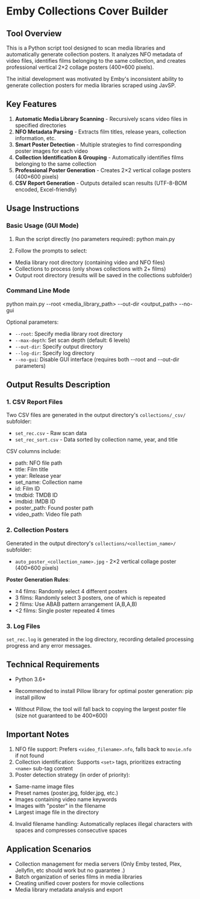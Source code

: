 # Emby Collections Cover Builder

## Tool Overview

This is a Python script tool designed to scan media libraries and automatically generate collection posters. It analyzes NFO metadata of video files, identifies films belonging to the same collection, and creates professional vertical 2×2 collage posters (400×600 pixels).

The initial development was motivated by Emby's inconsistent ability to generate collection posters for media libraries scraped using JavSP.

## Key Features

1. **Automatic Media Library Scanning** - Recursively scans video files in specified directories
2. **NFO Metadata Parsing** - Extracts film titles, release years, collection information, etc.
3. **Smart Poster Detection** - Multiple strategies to find corresponding poster images for each video
4. **Collection Identification & Grouping** - Automatically identifies films belonging to the same collection
5. **Professional Poster Generation** - Creates 2×2 vertical collage posters (400×600 pixels)
6. **CSV Report Generation** - Outputs detailed scan results (UTF-8-BOM encoded, Excel-friendly)

## Usage Instructions

### Basic Usage (GUI Mode)

1. Run the script directly (no parameters required):
python main.py


2. Follow the prompts to select:
- Media library root directory (containing video and NFO files)
- Collections to process (only shows collections with 2+ films)
- Output root directory (results will be saved in the collections subfolder)

### Command Line Mode
python main.py --root <media_library_path> --out-dir <output_path> --no-gui

Optional parameters:
- `--root`: Specify media library root directory
- `--max-depth`: Set scan depth (default: 6 levels)
- `--out-dir`: Specify output directory
- `--log-dir`: Specify log directory
- `--no-gui`: Disable GUI interface (requires both --root and --out-dir parameters)

## Output Results Description

### 1. CSV Report Files

Two CSV files are generated in the output directory's `collections/_csv/` subfolder:

- `set_rec.csv` - Raw scan data
- `set_rec_sort.csv` - Data sorted by collection name, year, and title

CSV columns include:
- path: NFO file path
- title: Film title
- year: Release year
- set_name: Collection name
- id: Film ID
- tmdbid: TMDB ID
- imdbid: IMDB ID
- poster_path: Found poster path
- video_path: Video file path

### 2. Collection Posters

Generated in the output directory's `collections/<collection_name>/` subfolder:

- `auto_poster_<collection_name>.jpg` - 2×2 vertical collage poster (400×600 pixels)

**Poster Generation Rules**:
- ≥4 films: Randomly select 4 different posters
- 3 films: Randomly select 3 posters, one of which is repeated
- 2 films: Use ABAB pattern arrangement (A,B,A,B)
- <2 films: Single poster repeated 4 times

### 3. Log Files

`set_rec.log` is generated in the log directory, recording detailed processing progress and any error messages.

## Technical Requirements

- Python 3.6+
- Recommended to install Pillow library for optimal poster generation:
pip install pillow

- Without Pillow, the tool will fall back to copying the largest poster file (size not guaranteed to be 400×600)

## Important Notes

1. NFO file support: Prefers `<video_filename>.nfo`, falls back to `movie.nfo` if not found
2. Collection identification: Supports `<set>` tags, prioritizes extracting `<name>` sub-tag content
3. Poster detection strategy (in order of priority):
 - Same-name image files
 - Preset names (poster.jpg, folder.jpg, etc.)
 - Images containing video name keywords
 - Images with "poster" in the filename
 - Largest image file in the directory
4. Invalid filename handling: Automatically replaces illegal characters with spaces and compresses consecutive spaces

## Application Scenarios

- Collection management for media servers (Only Emby tested, Plex, Jellyfin, etc should work but no guarantee .)
- Batch organization of series films in media libraries
- Creating unified cover posters for movie collections
- Media library metadata analysis and export